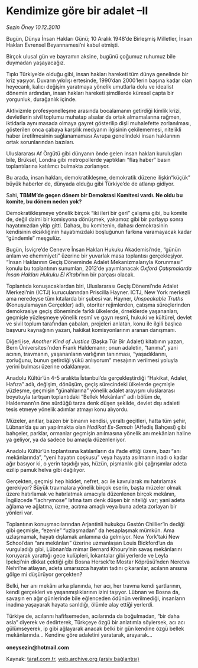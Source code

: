 # Kendimize göre bir adalet –II

*Sezin Öney 10.12.2010*

<div class="yazi"><p>Bugün, Dünya İnsan Hakları Günü; 10 Aralık 1948’de Birleşmiş Milletler, İnsan Hakları Evrensel Beyannamesi’ni kabul etmişti. </p>
<p>Birçok ulusal gün ve bayramın aksine, bugünü çoğumuz ruhumuz bile duymadan yaşayacağız.</p>
<p>Tıpkı Türkiye’de olduğu gibi, insan hakları hareketi tüm dünya genelinde bir kriz yaşıyor. Duvarın yıkılışı ertesinde, 1990’dan 2000’lerin başına kadar olan heyecanlı, kalıcı değişim yaratmaya yönelik umutlarla dolu ve idealist dönemin ardından, insan hakları hareketi şimdilerde küresel çapta bir yorgunluk, durağanlık içinde. </p>
<p>Aktivizmle profesyonelleşme arasında bocalamanın getirdiği kimlik krizi, devletlerin sivil toplumu muhatap alsalar da ortak almamalarına rağmen, iktidarla aynı masada olmaya gayret gösterilip dişli muhalefette zorlanılması, gösterilen onca çabaya karşılık medyanın ilgisinin çekilememesi, nitelikli haber üretilmesinin sağlanamaması Avrupa genelindeki insan haklarının ortak sorunlarından bazıları. </p>
<p>Uluslararası Af Örgütü gibi dünyanın önde gelen insan hakları kuruluşları bile, Brüksel, Londra gibi metropollerde yaptıkları “flaş haber” basın toplantılarına katılımcı bulmakta zorlanıyor.</p>
<p>Bu arada, insan hakları, demokratikleşme, demokratik düzene ilişkin“küçük” büyük haberler de, dünyada olduğu gibi Türkiye’de de atlanıp gidiyor. </p>
<p>Sahi, <b>TBMM’de geçen dönem bir Demokrasi Komitesi vardı. Ne oldu bu komite, bu dönem neden yok?</b> </p>
<p>Demokratikleşmeye yönelik birçok “iki ileri bir geri” çalışma gibi, bu komite de, değil daimi bir komisyona dönüşmek, yakamoz gibi bir parlayıp sonra hayatımızdan yitip gitti. Dahası, bu komitenin, dahası demokrasinin kendisinin eksikliğinin hayatımızdaki boşluğunun farkına varamayacak kadar “gündemle” meşgulüz. </p>
<p>Bugün, İsviçre’de Cenevre İnsan Hakları Hukuku Akademisi’nde, “günün anlam ve ehemmiyeti” üzerine bir yuvarlak masa toplantısı gerçekleşiyor. “İnsan Haklarının Geçiş Döneminde Adalet Mekanizmalarıyla Korunması” konulu bu toplantının sunumları, 2012’de yayımlanacak <i>Oxford Çatışmalarda İnsan Hakları Hukuku El Kitabı</i>’nın bir parçası olacak.</p>
<p>Toplantıda konuşacaklardan biri, Uluslararası Geçiş Dönemi’nde Adalet Merkezi’nin (ICTJ) kurucularından Priscilla Hayner. ICTJ, New York merkezli ama neredeyse tüm kıtalarda bir şubesi var. Hayner, <i>Unspeakable Truths</i> (Konuşulamayan Gerçekler) adlı, otoriter rejimlerden, çatışma süreçlerinden demokrasiye geçiş döneminde farklı ülkelerde, örneklerde yaşananları, geçmişle yüzleşmeye yönelik resmî ve gayrı resmî, hukuki ve kültürel, devlet ve sivil toplum tarafından çabaları, projeleri anlatan, konu ile ilgili başlıca başvuru kaynağının yazarı, hakikat komisyonlarının aranan danışmanı. </p>
<p>Diğeri ise, <i>Another Kind of Justice</i> (Başka Tür Bir Adalet) kitabının yazarı, Bern Üniversitesi’nden Frank Haldemann; onun adaletin, “tanıma”, yani acının, travmanın, yaşananların varlığının tanınması, “yaşadıklarını, zorluğunu, bunun getirdiği yükü anlıyorum” mesajının verilmesi yoluyla yerini bulması üzerine odaklanıyor. </p>
<p>Anadolu Kültür’ün 4-5 aralıkta İstanbul’da gerçekleştirdiği “Hakikat, Adalet, Hafıza” adlı, değişim, dönüşüm, geçiş sürecindeki ülkelerde geçmişle yüzleşme, geçmişin “günahlarına” yönelik adalet arayışını uluslararası boyutuyla tartışan toplantıdaki “Bellek Mekânları” adlı bölüm de, Haldemann’ın öne sürdüğü tarza denk düşen şekilde, devlet dışı adaleti tesis etmeye yönelik adımlar atmayı konu alıyordu.</p>
<p>Müzeler, anıtlar, bazen bir binanın kendisi, yeraltı geçitleri, hatta tüm şehir, Lübnan’da şu an yapılmakta olan <i>Hadikat Es-Semah </i>(Affediş Bahçesi) gibi bahçeler, parklar, ormanlar geçmişin anılmasına yönelik anı mekânları haline ya geliyor, ya da sadece bu amaçla düzenleniyor. </p>
<p>Anadolu Kültür’ün toplantısına katılanların da ifade ettiği üzere, bazı “anı mekânlarında”, “yeni hayatın coşkusu” veya hayata asılmanın inadı o kadar ağır basıyor ki, o yerin taşıdığı yas, hüzün, pişmanlık gibi çağrışımlar adeta ezilip pamuk helva gibi dağılıyor. </p>
<p>Gerçekten, geçmişi hep hiddet, nefret, acı ile kavrularak mı hatırlamak gerekiyor? Büyük travmalara yönelik birçok eserin, başta müzeler olmak üzere hatırlamak ve hatırlatmak amacıyla düzenlenen birçok mekânın, İngilizcede “lachrymose” lafına tam denk düşen bir niteliği var; yani adeta ağlama ve ağlatma, üzme, acıtma amaçlı veya buna adeta zorlayan bir yönleri var. </p>
<p>Toplantının konuşmacılarından Arjantinli hukukçu Gastón Chillier’in dediği gibi geçmişle, “ezenle” “uzlaşmadan” da hesaplaşmak mümkün. Ama uzlaşmamak, hayatı dışlamak anlamına da gelmiyor. New York’taki New School’dan “anı mekânları” üzerine uzmanlaşan Louis Bickford’un da vurguladığı gibi, Lübnan’da mimar Bernard Khoury’nin savaş mekânlarını koruyarak yarattığı gece kulüpleri, lokantalar gibi yerlerde ve Leyla İpekçi’nin dikkat çektiği gibi Bosna Hersek’te Mostar Köprüsü’nden Neretva Nehri’ne atlayan, adeta umarsızca hayatın tadını çıkaranlar, acıların anısına gölge mi düşürüyor gerçekten?</p>
<p>Belki, her anı mekânı arka planında, her acı, her travma kendi şartlarının, kendi gerçekleri ve yaşanmışlıklarının izini taşıyor. Lübnan ve Bosna da, savaşın en ağır günlerinde bile eğlenceden ödünün verilmediği, insanların inadına yaşayarak hayata sarıldığı, ölümle alay ettiği yerlerdi.</p>
<p>Türkiye de, acılarını hafifsemeden, acılarında da boğulmadan, “bir daha asla” diyerek ve dedirterek, Türkçeye özgü bir anlatımla söylersek, acı acı gülümseyerek, ip gibi ağlayarak anacak belki bir gün kendine özgü bellek mekânlarında... Kendine göre adaletini yaratarak, arayarak...<br/><br/><b>oneysezin@hotmail.com</b></p></div>

Kaynak: [taraf.com.tr](http://www.taraf.com.tr:80/sezin-oney/makale-kendimize-gore-bir-adalet-ii.htm), [web.archive.org (arşiv bağlantısı)](http://web.archive.org/web/20101211231209/http://www.taraf.com.tr:80/sezin-oney/makale-kendimize-gore-bir-adalet-ii.htm)

